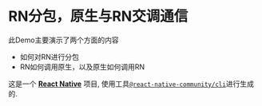 

# RN分包，原生与RN交调通信


此Demo主要演示了两个方面的内容

* 如何对RN进行分包
* RN如何调用原生，以及原生如何调用RN




这是一个 [**React Native**](https://reactnative.dev) 项目, 使用工具[`@react-native-community/cli`](https://github.com/react-native-community/cli)进行生成的.
